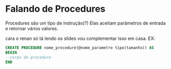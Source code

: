 # Falando de Procedures

Procedures são um tipo de instrução(?)
Elas aceitam parâmetros de entrada e retornar vários valores.

cara o renan só tá lendo os slides vou complementar isso em casa.
EX:
```sql
CREATE PROCEDURE nome_procedure(@nome_parametro tipo(tamanho)) AS
BEGIN
--corpo da procedure
END

```